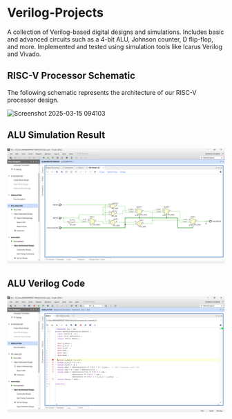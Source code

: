# Verilog-Projects
A collection of Verilog-based digital designs and simulations. Includes basic and advanced circuits such as a 4-bit ALU, Johnson counter, D flip-flop, and more. Implemented and tested using simulation tools like Icarus Verilog and Vivado.

## RISC-V Processor Schematic
The following schematic represents the architecture of our RISC-V processor design.

![Screenshot 2025-03-15 094103](https://github.com/user-attachments/assets/138d94d2-ab63-4904-bf7d-1bc790295735)


## ALU Simulation Result
![ALU Simulation](alu_sim1.png)

## ALU Verilog Code
![ALU Code](alu_sim2.png)
